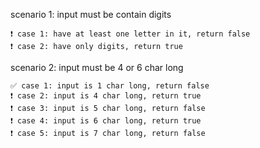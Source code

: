 scenario 1: input must be contain digits
    
    ❗ case 1: have at least one letter in it, return false
    ❗ case 2: have only digits, return true

scenario 2: input must be 4 or 6 char long

    ✅ case 1: input is 1 char long, return false
    ❗ case 2: input is 4 char long, return true
    ❗ case 3: input is 5 char long, return false
    ❗ case 4: input is 6 char long, return true
    ❗ case 5: input is 7 char long, return false